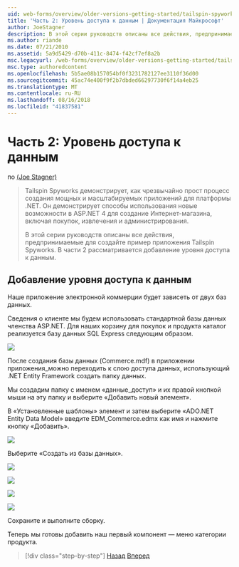 ```yaml
---
uid: web-forms/overview/older-versions-getting-started/tailspin-spyworks/tailspin-spyworks-part-2
title: 'Часть 2: Уровень доступа к данным | Документация Майкрософт'
author: JoeStagner
description: В этой серии руководств описаны все действия, предпринимаемые для создайте пример приложения Tailspin Spyworks. В части 2 рассматривается добавление уровня доступа к данным.
ms.author: riande
ms.date: 07/21/2010
ms.assetid: 5a9d5429-d70b-411c-8474-f42cf7ef8a2b
msc.legacyurl: /web-forms/overview/older-versions-getting-started/tailspin-spyworks/tailspin-spyworks-part-2
msc.type: authoredcontent
ms.openlocfilehash: 5b5ae08b157054bf0f3231782127ee3110f36d00
ms.sourcegitcommit: 45ac74e400f9f2b7dbded66297730f6f14a4eb25
ms.translationtype: MT
ms.contentlocale: ru-RU
ms.lasthandoff: 08/16/2018
ms.locfileid: "41837581"
---
```

<a name="part-2-data-access-layer"></a>Часть 2: Уровень доступа к данным
====================
по [(Joe Stagner)](https://github.com/JoeStagner)

> Tailspin Spyworks демонстрирует, как чрезвычайно прост процесс создания мощных и масштабируемых приложений для платформы .NET. Он демонстрирует способы использования новые возможности в ASP.NET 4 для создание Интернет-магазина, включая покупок, извлечения и администрирования.
> 
> В этой серии руководств описаны все действия, предпринимаемые для создайте пример приложения Tailspin Spyworks. В части 2 рассматривается добавление уровня доступа к данным.


## <a id="_Toc260221668"></a>  Добавление уровня доступа к данным

Наше приложение электронной коммерции будет зависеть от двух баз данных.

Сведения о клиенте мы будем использовать стандартной базы данных членства ASP.NET. Для наших корзину для покупок и продукта каталог реализуется базу данных SQL Express следующим образом.

![](tailspin-spyworks-part-2/_static/image1.jpg)

После создания базы данных (Commerce.mdf) в приложении приложения\_можно переходить к слою доступа данных, использующий .NET Entity Framework создать папку данных.

Мы создадим папку с именем «данные\_доступ» и их правой кнопкой мыши на эту папку и выберите «Добавить новый элемент».

В «Установленные шаблоны» элемент и затем выберите «ADO.NET Entity Data Model» введите EDM\_Commerce.edmx как имя и нажмите кнопку «Добавить».

![](tailspin-spyworks-part-2/_static/image2.jpg)

Выберите «Создать из базы данных».

![](tailspin-spyworks-part-2/_static/image1.png)

![](tailspin-spyworks-part-2/_static/image2.png)

![](tailspin-spyworks-part-2/_static/image3.png)

![](tailspin-spyworks-part-2/_static/image3.jpg)

Сохраните и выполните сборку.

Теперь мы готовы добавить наш первый компонент — меню категории продукта.

> [!div class="step-by-step"]
> [Назад](tailspin-spyworks-part-1.md)
> [Вперед](tailspin-spyworks-part-3.md)
